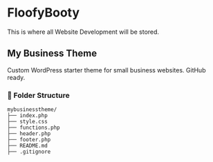 # FloofyBooty
This is where all Website Development will be stored.

## My Business Theme

Custom WordPress starter theme for small business websites. GitHub ready.

### 📁 Folder Structure
```
mybusinesstheme/
├── index.php
├── style.css
├── functions.php
├── header.php
├── footer.php
├── README.md
├── .gitignore
```
